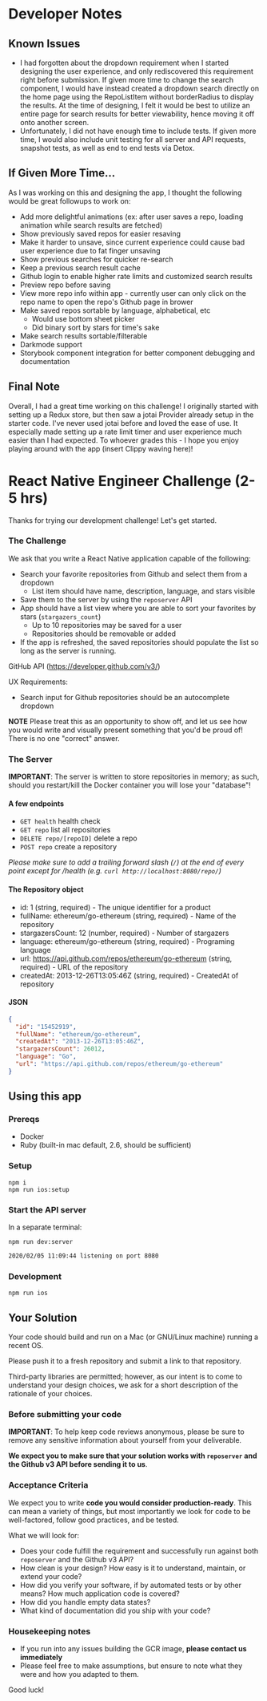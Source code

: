 # Developer Notes

## Known Issues

- I had forgotten about the dropdown requirement when I started designing the user experience, and only rediscovered this requirement right before submission. If given more time to change the search component, I would have instead created a dropdown search directly on the home page using the RepoListItem without borderRadius to display the results. At the time of designing, I felt it would be best to utilize an entire page for search results for better viewability, hence moving it off onto another screen.
- Unfortunately, I did not have enough time to include tests. If given more time, I would also include unit testing for all server and API requests, snapshot tests, as well as end to end tests via Detox.

## If Given More Time...

As I was working on this and designing the app, I thought the following would be great followups to work on:

- Add more delightful animations (ex: after user saves a repo, loading animation while search results are fetched)
- Show previously saved repos for easier resaving
- Make it harder to unsave, since current experience could cause bad user experience due to fat finger unsaving
- Show previous searches for quicker re-search
- Keep a previous search result cache
- Github login to enable higher rate limits and customized search results
- Preview repo before saving
- View more repo info within app - currently user can only click on the repo name to open the repo's Github page in brower
- Make saved repos sortable by language, alphabetical, etc
  - Would use bottom sheet picker
  - Did binary sort by stars for time's sake
- Make search results sortable/filterable
- Darkmode support
- Storybook component integration for better component debugging and documentation

## Final Note

Overall, I had a great time working on this challenge! I originally started with setting up a Redux store, but then saw a jotai Provider already setup in the starter code. I've never used jotai before and loved the ease of use. It especially made setting up a rate limit timer and user experience much easier than I had expected. To whoever grades this - I hope you enjoy playing around with the app (insert Clippy waving here)!

# React Native Engineer Challenge (2-5 hrs)

Thanks for trying our development challenge! Let's get started.

### The Challenge

We ask that you write a React Native application capable of the following:

- Search your favorite repositories from Github and select them from a dropdown
  - List item should have name, description, language, and stars visible
- Save them to the server by using the `reposerver` API
- App should have a list view where you are able to sort your favorites by stars (`stargazers_count`)
  - Up to 10 repositories may be saved for a user
  - Repositories should be removable or added
- If the app is refreshed, the saved repositories should populate the list so long as the server is running.

GitHub API (https://developer.github.com/v3/)

UX Requirements:

- Search input for Github repositories should be an autocomplete dropdown

**NOTE** Please treat this as an opportunity to show off, and let us see how you would write and visually present something that you'd be proud of! There is no one "correct" answer.

### The Server

**IMPORTANT**: The server is written to store repositories in memory; as such, should you restart/kill the Docker container you will lose your "database"!

#### A few endpoints

- `GET health` health check
- `GET repo` list all repositories
- `DELETE repo/[repoID]` delete a repo
- `POST repo` create a repository

_Please make sure to add a trailing forward slash (`/`) at the end of every point except for /health (e.g. `curl http://localhost:8080/repo/`)_

#### The Repository object

- id: 1 (string, required) - The unique identifier for a product
- fullName: ethereum/go-ethereum (string, required) - Name of the repository
- stargazersCount: 12 (number, required) - Number of stargazers
- language: ethereum/go-ethereum (string, required) - Programing language
- url: https://api.github.com/repos/ethereum/go-ethereum (string, required) - URL of the repository
- createdAt: 2013-12-26T13:05:46Z (string, required) - CreatedAt of repository

#### JSON

```json
{
  "id": "15452919",
  "fullName": "ethereum/go-ethereum",
  "createdAt": "2013-12-26T13:05:46Z",
  "stargazersCount": 26012,
  "language": "Go",
  "url": "https://api.github.com/repos/ethereum/go-ethereum"
}
```

## Using this app

### Prereqs

- Docker
- Ruby (built-in mac default, 2.6, should be sufficient)

### Setup

```
npm i
npm run ios:setup
```

### Start the API server

In a separate terminal:

```
npm run dev:server
```

```bash
2020/02/05 11:09:44 listening on port 8080
```

### Development

```
npm run ios
```

## Your Solution

Your code should build and run on a Mac (or GNU/Linux machine) running a recent OS.

Please push it to a fresh repository and submit a link to that repository.

Third-party libraries are permitted; however, as our intent is to come to understand your design choices, we ask for a short description of the rationale of your choices.

### Before submitting your code

**IMPORTANT**: To help keep code reviews anonymous, please be sure to remove any sensitive information about yourself from your deliverable.

**We expect you to make sure that your solution works with `reposerver` and the Github v3 API before sending it to us**.

### Acceptance Criteria

We expect you to write **code you would consider production-ready**. This can mean a variety of things, but most importantly we look for code to be well-factored, follow good practices, and be tested.

What we will look for:

- Does your code fulfill the requirement and successfully run against both `reposerver` and the Github v3 API?
- How clean is your design? How easy is it to understand, maintain, or extend your code?
- How did you verify your software, if by automated tests or by other means? How much application code is covered?
- How did you handle empty data states?
- What kind of documentation did you ship with your code?

### Housekeeping notes

- If you run into any issues building the GCR image, **please contact us immediately**
- Please feel free to make assumptions, but ensure to note what they were and how you adapted to them.

Good luck!
